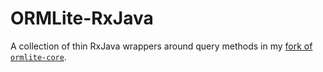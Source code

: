 # ORMLite-RxJava

A collection of thin RxJava wrappers around query methods in my [fork of `ormlite-core`](https://github.com/cbruegg/ormlite-core).
